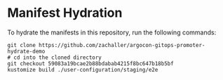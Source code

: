 # Manifest Hydration

To hydrate the manifests in this repository, run the following commands:

```shell
git clone https://github.com/zachaller/argocon-gitops-promoter-hydrate-demo
# cd into the cloned directory
git checkout 59083a19bcae2b88bdabab4215f8bc647b18b5bf
kustomize build ./user-configuration/staging/e2e
```
